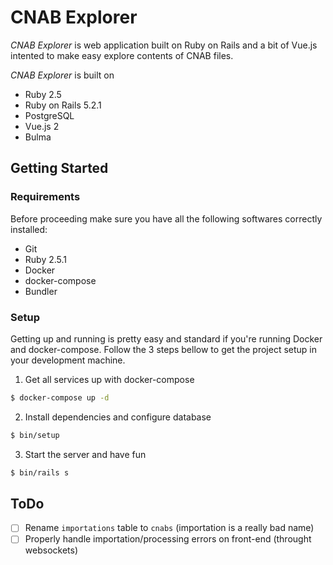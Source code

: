 # CNAB Explorer

*CNAB Explorer* is web application built on Ruby on Rails and a bit of Vue.js intented to make easy explore contents of CNAB files.

*CNAB Explorer* is built on

- Ruby 2.5
- Ruby on Rails 5.2.1
- PostgreSQL
- Vue.js 2
- Bulma


## Getting Started

### Requirements

Before proceeding make sure you have all the following softwares correctly installed:

- Git
- Ruby 2.5.1
- Docker
- docker-compose
- Bundler

### Setup

Getting up and running is pretty easy and standard if you're running Docker and docker-compose. Follow the 3 steps bellow to get the project setup in your development machine.

1) Get all services up with docker-compose
```sh
$ docker-compose up -d
```
2) Install dependencies and configure database
```sh
$ bin/setup
```
3) Start the server and have fun
```sh
$ bin/rails s
```


## ToDo

- [ ] Rename `importations` table to `cnabs` (importation is a really bad name)
- [ ] Properly handle importation/processing errors on front-end (throught websockets)
